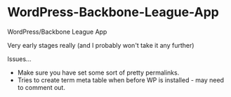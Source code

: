 WordPress-Backbone-League-App
=============================

WordPress/Backbone League App

Very early stages really (and I probably won't take it any further)


Issues...

* Make sure you have set some sort of pretty permalinks.
* Tries to create term meta table when before WP is installed - may need to comment out.
